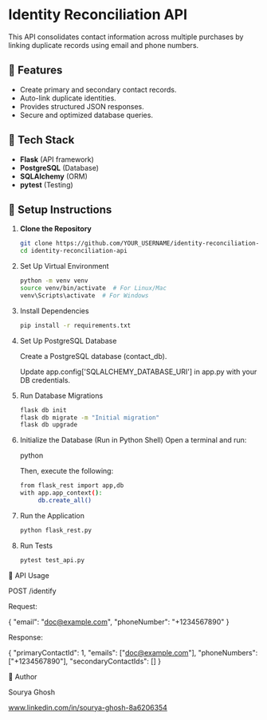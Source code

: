 # Identity Reconciliation API

This API consolidates contact information across multiple purchases by linking duplicate records using email and phone numbers.

## 🚀 Features
- Create primary and secondary contact records.
- Auto-link duplicate identities.
- Provides structured JSON responses.
- Secure and optimized database queries.

## 📂 Tech Stack
- **Flask** (API framework)
- **PostgreSQL** (Database)
- **SQLAlchemy** (ORM)
- **pytest** (Testing)

## 📌 Setup Instructions
1. **Clone the Repository**
   ```bash
   git clone https://github.com/YOUR_USERNAME/identity-reconciliation-api.git
   cd identity-reconciliation-api

2. Set Up Virtual Environment
   ```bash
   python -m venv venv
   source venv/bin/activate  # For Linux/Mac
   venv\Scripts\activate  # For Windows

3. Install Dependencies
   ```bash
   pip install -r requirements.txt

4. Set Up PostgreSQL Database

   Create a PostgreSQL database (contact_db).
   
   Update app.config['SQLALCHEMY_DATABASE_URI'] in app.py with your DB credentials.


5. Run Database Migrations
   ```bash
   flask db init
   flask db migrate -m "Initial migration"
   flask db upgrade

6. Initialize the Database (Run in Python Shell) Open a terminal and run:
   
   python
   
   Then, execute the following:
   ```bash
   from flask_rest import app,db
   with app.app_context():
        db.create_all()

8. Run the Application
   ```bash
   python flask_rest.py

9. Run Tests
   ```bash
   pytest test_api.py


📌 API Usage

POST /identify

Request:

{
  "email": "doc@example.com",
  "phoneNumber": "+1234567890"
}

Response:

{
  "primaryContactId": 1,
  "emails": ["doc@example.com"],
  "phoneNumbers": ["+1234567890"],
  "secondaryContactIds": []
}

📝 Author

Sourya Ghosh

www.linkedin.com/in/sourya-ghosh-8a6206354
